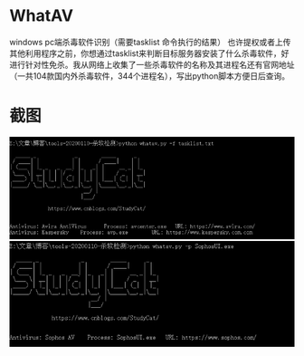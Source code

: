 # WhatAV
windows pc端杀毒软件识别（需要tasklist 命令执行的结果）
也许提权或者上传其他利用程序之前，你想通过tasklist来判断目标服务器安装了什么杀毒软件，好进行针对性免杀。我从网络上收集了一些杀毒软件的名称及其进程名还有官网地址（一共104款国内外杀毒软件，344个进程名），写出python脚本方便日后查询。  
# 截图  
![截图1](./Capture/1.PNG)  
![截图2](./Capture/3.PNG)

